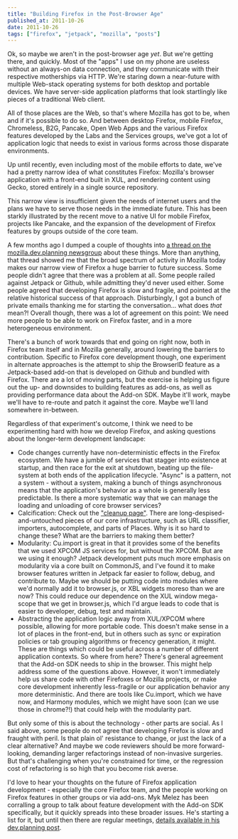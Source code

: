 ```yaml
---
title: "Building Firefox in the Post-Browser Age"
published_at: 2011-10-26
date: 2011-10-26
tags: ["firefox", "jetpack", "mozilla", "posts"]
---
```

Ok, so maybe we aren't in the post-browser age *yet*. But we're getting there, and quickly. Most of the "apps" I use on my phone are useless without an always-on data connection, and they communicate with their respective motherships via HTTP. We're staring down a near-future with multiple Web-stack operating systems for both desktop and portable devices. We have server-side application platforms that look startlingly like pieces of a traditional Web client.

All of those places are the Web, so that's where Mozilla has got to be, when and if it's possible to do so. And between desktop Firefox, mobile Firefox, Chromeless, B2G, Pancake, Open Web Apps and the various Firefox features developed by the Labs and the Services groups, we've got a lot of application logic that needs to exist in various forms across those disparate environments.

Up until recently, even including most of the mobile efforts to date, we've had a pretty narrow idea of what constitutes Firefox: Mozilla's browser application with a front-end built in XUL, and rendering content using Gecko, stored entirely in a single source repository.

This narrow view is insufficient given the needs of internet users and the plans we have to serve those needs in the immediate future. This has been starkly illustrated by the recent move to a native UI for mobile Firefox, projects like Pancake, and the expansion of the development of Firefox features by groups outside of the core team.

A few months ago I dumped a couple of thoughts into [a thread on the mozilla.dev.planning newsgroup](https://groups.google.com/forum/\#!msg/mozilla.dev.planning/K1fr4VqtQTA/h_orDOFqQKMJ) about these things. More than anything, that thread showed me that the broad spectrum of activity in Mozilla today makes our narrow view of Firefox a huge barrier to future success. Some people didn't agree that there was a problem at all. Some people railed against Jetpack or Github, while admitting they'd never used either. Some people agreed that developing Firefox is slow and fragile, and pointed at the relative historical success of that approach. Disturbingly, I got a bunch of private emails thanking me for starting the conversation... what does *that* mean?! Overall though, there was a lot of agreement on this point: We need more people to be able to work on Firefox faster, and in a more heterogeneous environment.

There's a bunch of work towards that end going on right now, both in Firefox team itself and in Mozilla generally, around lowering the barriers to contribution. Specific to Firefox core development though, one experiment in alternate approaches is the attempt to ship the BrowserID feature as a Jetpack-based add-on that is developed on Github and bundled with Firefox. There are a lot of moving parts, but the exercise is helping us figure out the up- and downsides to building features as add-ons, as well as providing performance data about the Add-on SDK. Maybe it'll work, maybe we'll have to re-route and patch it against the core. Maybe we'll land somewhere in-between.

Regardless of that experiment's outcome, I think we need to be experimenting hard with how we develop Firefox, and asking questions about the longer-term development landscape:

*   Code changes currently have non-deterministic effects in the Firefox ecosystem. We have a jumble of services that stagger into existence at startup, and then race for the exit at shutdown, beating up the file-system at both ends of the application lifecycle. "Async" is a pattern, not a system - without a system, making a bunch of things asynchronous means that the application's behavior as a whole is generally less predictable. Is there a more systematic way that we can manage the loading and unloading of core browser services?
*   Calcification: Check out the ["cleanup page"](https://wiki.mozilla.org/Firefox/Cleanup). There are long-despised-and-untouched pieces of our core infrastructure, such as URL classifier, importers, autocomplete, and parts of Places. Why is it so hard to change these? What are the barriers to making them better?
*   Modularity: Cu.import is great in that it provides some of the benefits that we used XPCOM JS services for, but without the XPCOM. But are we using it enough? Jetpack development puts much more emphasis on modularity via a core built on CommonJS, and I've found it to make browser features written in Jetpack far easier to follow, debug, and contribute to. Maybe we should be putting code into modules where we'd normally add it to browser.js, or XBL widgets moreso than we are now? This could reduce our dependence on the XUL window mega-scope that we get in browser.js, which I'd argue leads to code that is easier to developer, debug, test and maintain.
*   Abstracting the application logic away from XUL/XPCOM where possible, allowing for more portable code. This doesn't make sense in a lot of places in the front-end, but in others such as sync or expiration policies or tab grouping algorithms or frecency generation, it might. These are things which could be useful across a number of different application contexts.
So where from here? There's general agreement that the Add-on SDK needs to ship in the browser. This might help address some of the questions above. However, it won't immediately help us share code with other Firefoxes or Mozilla projects, or make core development inherently less-fragile or our application behavior any more deterministic. And there are tools like Cu.import, which we have now, and Harmony modules, which we might have soon (can we use those in chrome?!) that could help with the modularity part.

But only some of this is about the technology - other parts are social. As I said above, some people do not agree that developing Firefox is slow and fraught with peril. Is that plain ol' resistance to change, or just the lack of a clear alternative? And maybe we code reviewers should be more forward-looking, demanding larger refactorings instead of non-invasive surgeries. But that's challenging when you're constrained for time, or the regression cost of refactoring is so high that you become risk averse.

I'd love to hear your thoughts on the future of Firefox application development - especially the core Firefox team, and the people working on Firefox features in other groups or via add-ons. Myk Melez has been corralling a group to talk about feature development with the Add-on SDK specifically, but it quickly spreads into these broader issues. He's starting a list for it, but until then there are regular meetings, [details available in his dev.planning post](http://j.mp/uVeOiT).